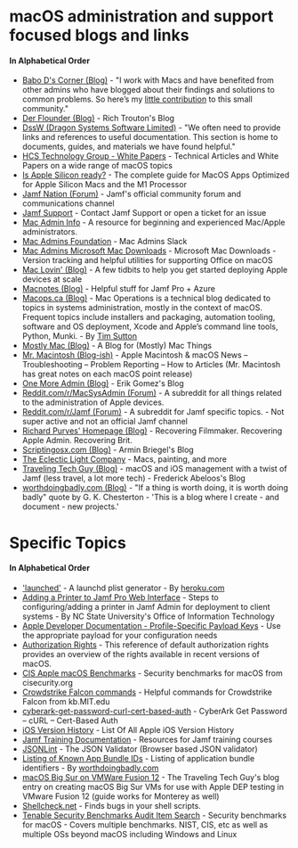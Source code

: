 

# macOS administration and support focused blogs and links
#### In Alphabetical Order

- [Babo D's Corner (Blog)](https://babodee.wordpress.com/) - "I work with Macs and have benefited from other admins who have blogged about their findings and solutions to common problems. So here’s my [little contribution](https://babodee.wordpress.com/about/) to this small community."
- [Der Flounder (Blog)](https://derflounder.wordpress.com/) - Rich Trouton's Blog
- [DssW (Dragon Systems Software Limited)](https://www.dssw.co.uk/reference/) - "We often need to provide links and references to useful documentation. This section is home to documents, guides, and materials we have found helpful."
- [HCS Technology Group - White Papers](https://hcsonline.com/support/white-papers/) - Technical Articles and White Papers on a wide range of macOS topics
- [Is Apple Silicon ready?](https://isapplesiliconready.com/) - The complete guide for MacOS Apps Optimized for Apple Silicon Macs and the M1 Processor
- [Jamf Nation (Forum)](https://community.jamf.com/) - Jamf's official community forum and communications channel
- [Jamf Support](https://support.jamf.com/) - Contact Jamf Support or open a ticket for an issue
- [Mac Admin Info](https://www.macadmin.info/) - A resource for beginning and experienced Mac/Apple administrators.
- [Mac Admins Foundation](https://www.macadmins.org/) - Mac Admins Slack
- [Mac Admins Microsoft Mac Downloads](https://www.macadmins.software/) - Microsoft Mac Downloads - Version tracking and helpful utilities for supporting Office on macOS
- [Mac Lovin' (Blog)](https://maclovin.org/) - A few tidbits to help you get started deploying Apple devices at scale
- [Macnotes (Blog)](https://macnotes.wordpress.com/) - Helpful stuff for Jamf Pro + Azure
- [Macops.ca (Blog)](https://macops.ca/) - Mac Operations is a technical blog dedicated to topics in systems administration, mostly in the context of macOS. Frequent topics include installers and packaging, automation tooling, software and OS deployment, Xcode and Apple’s command line tools, Python, Munki. - By [Tim Sutton](https://macops.ca/about/)
- [Mostly Mac (Blog)](https://mostlymac.blog/) - A Blog for (Mostly) Mac Things
- [Mr. Macintosh (Blog-ish)](https://mrmacintosh.com/) - Apple Macintosh & macOS News – Troubleshooting – Problem Reporting – How to Articles (Mr. Macintosh has great notes on each macOS point release)
- [One More Admin (Blog)](https://blog.eriknicolasgomez.com/) - Erik Gomez's Blog
- [Reddit.com/r/MacSysAdmin (Forum)](https://old.reddit.com/r/macsysadmin/) - A subreddit for all things related to the administration of Apple devices.
- [Reddit.com/r/Jamf (Forum)](https://old.reddit.com/r/Jamf/) - A subreddit for Jamf specific topics. - Not super active and not an official Jamf channel
- [Richard Purves' Homepage (Blog)](https://richard-purves.com/) - Recovering Filmmaker. Recovering Apple Admin. Recovering Brit.
- [Scriptingosx.com (Blog)](https://scriptingosx.com/) - Armin Briegel's Blog
- [The Eclectic Light Company](https://eclecticlight.co/) - Macs, painting, and more
- [Traveling Tech Guy (Blog)](https://travellingtechguy.blog/) - macOS and iOS management with a twist of Jamf (less travel, a lot more tech) - Frederick Abeloos's Blog
- [worthdoingbadly.com (Blog)](https://worthdoingbadly.com) - "If a thing is worth doing, it is worth doing badly" quote by G. K. Chesterton - 'This is a blog where I create - and document - new projects.'

# Specific Topics
#### In Alphabetical Order

- ['launched'](https://zerolaunched.herokuapp.com/) - A launchd plist generator - By [heroku.com](https://www.heroku.com/)
- [Adding a Printer to Jamf Pro Web Interface](https://oit.ncsu.edu/help-support/apple/jamf-pro/jamf-pro-add-printer-in-web-interface/) - Steps to configuring/adding a printer in Jamf Admin for deployment to client systems - By NC State University's Office of Information Technology
- [Apple Developer Documentation - Profile-Specific Payload Keys](https://developer.apple.com/documentation/devicemanagement/profile-specific_payload_keys) - Use the appropriate payload for your configuration needs
- [Authorization Rights](https://www.dssw.co.uk/reference/authorization-rights/) - This reference of default authorization rights provides an overview of the rights available in recent versions of macOS.
- [CIS Apple macOS Benchmarks](https://www.cisecurity.org/benchmark/apple_os) - Security benchmarks for macOS from cisecurity.org
- [Crowdstrike Falcon commands](http://kb.mit.edu/confluence/display/istcontrib/CrowdStrike+Falcon+-+Installation+Instructions) - Helpful commands for Crowdstrike Falcon from kb.MIT.edu
- [cyberark-get-password-curl-cert-based-auth](https://www.shellhacks.com/cyberark-get-password-curl-cert-based-auth/) - CyberArk Get Password – cURL – Cert-Based Auth
- [iOS Version History](https://www.gkgigs.com/list-apple-ios-version-history/) - List Of All Apple iOS Version History
- [Jamf Training Documentation](https://docs.jamf.com/education-services/resources/20211229/Resources_Welcome.html) - Resources for Jamf training courses
- [JSONLint](https://jsonlint.com/) - The JSON Validator (Browser based JSON validator)
- [Listing of Known App Bundle IDs](https://worthdoingbadly.com/assets/blog/appkitcompat/appkit_processed.html) - Listing of application bundle identifiers - By [worthdoingbadly.com](https://worthdoingbadly.com)
- [macOS Big Sur on VMWare Fusion 12](https://travellingtechguy.blog/macos-big-sur-on-vmware-fusion-12/) - The Traveling Tech Guy's blog entry on creating macOS Big Sur VMs for use with Apple DEP testing in VMware Fusion 12 (guide works for Monterey as well)
- [Shellcheck.net](https://shellcheck.net) - Finds bugs in your shell scripts. 
- [Tenable Security Benchmarks Audit Item Search](https://www.tenable.com/audits/items/search) - Security benchmarks for macOS - Covers multiple benchmarks. NIST, CIS, etc as well as multiple OSs beyond macOS including Windows and Linux
